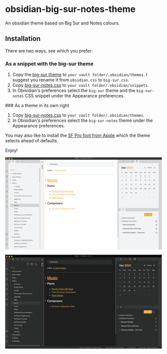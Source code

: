 # obsidian-big-sur-notes-theme

An obsidian theme based on Big Sur and Notes colours.

## Installation

There are two ways, see which you prefer:

### As a snippet with the big-sur theme

1. Copy the [big-sur theme](https://github.com/davidgolding/obsidian-big-sur-aesthetic/blob/main/obsidian.css) to `your vault folder/.obsidian/themes`. I suggest you rename it from `obsidian.css` to `big-sur.css`.
2. Copy [big-sur-notes.css](/big-sur-notes.css) to `your vault folder/.obsidian/snippets`.
3. In Obisidian's preferences select the `big-sur` theme and the `big-sur-notes` CSS snippet under the Appearance preferences.

### As a theme in its own right

1. Copy [big-sur-notes.css](/big-sur-notes.css) to `your vault folder/.obsidian/themes`.
2. In Obisidian's preferences select the `big-sur-notes` theme under the Appearance preferences.

You may also like to install the [SF Pro font from Apple](https://developer.apple.com/fonts/) which the theme selects ahead of defaults.

Enjoy!

![Light Screenshot](/Screenshot-light.png?raw=true "Light")

![Dark Screenshot](/Screenshot-dark.png?raw=true "Dark")
